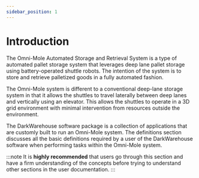 ```yaml
---
sidebar_position: 1
---
```


# Introduction
The Omni-Mole Automated Storage and Retrieval System is a type of automated pallet storage system that leverages deep lane pallet storage using battery-operated shuttle robots. The intention of the system is to store and retrieve palletized goods in a fully automated fashion. 

The Omni-Mole system is different to a conventional deep-lane storage system in that it allows the shuttles to travel laterally between deep lanes and vertically using an elevator. This allows the shuttles to operate in a 3D grid environment with minimal intervention from resources outside the environment. 

The DarkWarehouse software package is a collection of applications that are customly built to run an Omni-Mole system. The definitions section discusses all the basic definitions required by a user of the DarkWarehouse software when performing tasks within the Omni-Mole system. 

:::note
It is **highly recommended** that users go through this section and have a firm understanding of the concepts before trying to understand other sections in the user documentation.
:::
